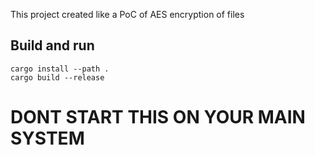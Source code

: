 This project created like a PoC of AES encryption of files

## Build and run
```
cargo install --path .
cargo build --release
```

# DONT START THIS ON YOUR MAIN SYSTEM